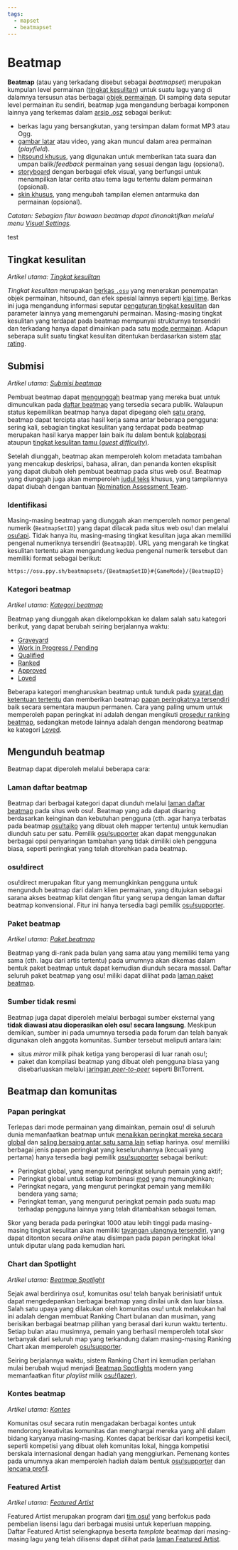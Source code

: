 ```yaml
---
tags:
  - mapset
  - beatmapset
---
```


# Beatmap

**Beatmap** (atau yang terkadang disebut sebagai *beatmapset*) merupakan kumpulan level permainan ([tingkat kesulitan](#tingkat-kesulitan)) untuk suatu lagu yang di dalamnya tersusun atas berbagai [objek permainan](/wiki/Gameplay/Hit_object). Di samping data seputar level permainan itu sendiri, beatmap juga mengandung berbagai komponen lainnya yang terkemas dalam [arsip .osz](/wiki/Client/File_formats/osz_(file_format)) sebagai berikut:

- berkas lagu yang bersangkutan, yang tersimpan dalam format MP3 atau Ogg.
- [gambar latar](/wiki/Beatmap/Background) atau video, yang akan muncul dalam area permainan (*playfield*).
- [hitsound khusus](/wiki/Beatmapping/Hitsound), yang digunakan untuk memberikan tata suara dan umpan balik/*feedback* permainan yang sesuai dengan lagu (opsional).
- [storyboard](/wiki/Storyboard) dengan berbagai efek visual, yang berfungsi untuk menampilkan latar cerita atau tema lagu tertentu dalam permainan (opsional).
- [skin khusus](/wiki/Skinning), yang mengubah tampilan elemen antarmuka dan permainan (opsional).

*Catatan: Sebagian fitur bawaan beatmap dapat dinonaktifkan melalui menu [Visual Settings](/wiki/Client/Interface/Visual_settings).*

test

## Tingkat kesulitan

*Artikel utama: [Tingkat kesulitan](/wiki/Beatmap/Difficulty)*

*Tingkat kesulitan* merupakan [berkas `.osu`](/wiki/Client/File_formats/osu_(file_format)) yang menerakan penempatan objek permainan, hitsound, dan efek spesial lainnya seperti [kiai time](/wiki/Gameplay/Kiai_time). Berkas ini juga mengandung informasi seputar [pengaturan tingkat kesulitan](/wiki/Client/Beatmap_editor/Song_setup#difficulty) dan parameter lainnya yang memengaruhi permainan. Masing-masing tingkat kesulitan yang terdapat pada beatmap mempunyai strukturnya tersendiri dan terkadang hanya dapat dimainkan pada satu [mode permainan](/wiki/Game_mode). Adapun seberapa sulit suatu tingkat kesulitan ditentukan berdasarkan sistem [star rating](/wiki/Beatmap/Star_rating).

## Submisi

*Artikel utama: [Submisi beatmap](/wiki/Beatmapping/Beatmap_submission)*

Pembuat beatmap dapat [mengunggah](/wiki/Beatmapping/Beatmap_submission) beatmap yang mereka buat untuk dimunculkan pada [daftar beatmap](https://osu.ppy.sh/beatmapsets) yang tersedia secara publik. Walaupun status kepemilikan beatmap hanya dapat dipegang oleh [satu orang](/wiki/Beatmap/Beatmap_host), beatmap dapat tercipta atas hasil kerja sama antar beberapa pengguna: sering kali, sebagian tingkat kesulitan yang terdapat pada beatmap merupakan hasil karya mapper lain baik itu dalam bentuk [kolaborasi](/wiki/Beatmap/Beatmap_collaborations) ataupun [tingkat kesulitan tamu (*guest difficulty*)](/wiki/Beatmap/Guest_difficulty).

<!-- TODO: after https://github.com/ppy/osu-web/issues/5852 is resolved, this section will need an update -->

Setelah diunggah, beatmap akan memperoleh kolom metadata tambahan yang mencakup deskripsi, bahasa, aliran, dan penanda konten eksplisit yang dapat diubah oleh pembuat beatmap pada situs web osu!. Beatmap yang diunggah juga akan memperoleh [judul teks](/wiki/Beatmap/Title_text) khusus, yang tampilannya dapat diubah dengan bantuan [Nomination Assessment Team](/wiki/People/Nomination_Assessment_Team).

### Identifikasi

Masing-masing beatmap yang diunggah akan memperoleh nomor pengenal numerik (`BeatmapSetID`) yang dapat dilacak pada situs web osu! dan melalui [osu!api](/wiki/osu!api). Tidak hanya itu, masing-masing tingkat kesulitan juga akan memiliki pengenal numeriknya tersendiri (`BeatmapID`). URL yang mengarah ke tingkat kesulitan tertentu akan mengandung kedua pengenal numerik tersebut dan memiliki format sebagai berikut:

```
https://osu.ppy.sh/beatmapsets/{BeatmapSetID}#{GameMode}/{BeatmapID}
```

### Kategori beatmap

*Artikel utama: [Kategori beatmap](Category)*

Beatmap yang diunggah akan dikelompokkan ke dalam salah satu kategori berikut, yang dapat berubah seiring berjalannya waktu:

- [Graveyard](Category#graveyard)
- [Work in Progress / Pending](Category#wip-and-pending)
- [Qualified](Category#qualified)
- [Ranked](Category#ranked)
- [Approved](Category#approved)
- [Loved](Category#loved)

Beberapa kategori mengharuskan beatmap untuk tunduk pada [syarat dan ketentuan tertentu](/wiki/Ranking_criteria) dan memberikan beatmap [papan peringkatnya tersendiri](#papan-peringkat) baik secara sementara maupun permanen. Cara yang paling umum untuk memperoleh papan peringkat ini adalah dengan mengikuti [prosedur ranking beatmap](/wiki/Beatmap_ranking_procedure), sedangkan metode lainnya adalah dengan mendorong beatmap ke kategori [Loved](Category#loved).

## Mengunduh beatmap

Beatmap dapat diperoleh melalui beberapa cara:

### Laman daftar beatmap

Beatmap dari berbagai kategori dapat diunduh melalui [laman daftar beatmap](https://osu.ppy.sh/beatmapsets) pada situs web osu!. Beatmap yang ada dapat disaring berdasarkan keinginan dan kebutuhan pengguna (cth. agar hanya terbatas pada beatmap [osu!taiko](/wiki/Game_mode/osu!taiko) yang dibuat oleh mapper tertentu) untuk kemudian diunduh satu per satu. Pemilik [osu!supporter](/wiki/osu!supporter) akan dapat menggunakan berbagai opsi penyaringan tambahan yang tidak dimiliki oleh pengguna biasa, seperti peringkat yang telah ditorehkan pada beatmap.

### osu!direct

osu!direct merupakan fitur yang memungkinkan pengguna untuk mengunduh beatmap dari dalam klien permainan, yang ditujukan sebagai sarana akses beatmap kilat dengan fitur yang serupa dengan laman daftar beatmap konvensional. Fitur ini hanya tersedia bagi pemilik [osu!supporter](/wiki/osu!supporter).

### Paket beatmap

*Artikel utama: [Paket beatmap](Packs)*

Beatmap yang di-rank pada bulan yang sama atau yang memiliki tema yang sama (cth. lagu dari artis tertentu) pada umumnya akan dikemas dalam bentuk paket beatmap untuk dapat kemudian diunduh secara massal. Daftar seluruh paket beatmap yang osu! miliki dapat dilihat pada [laman paket beatmap](https://osu.ppy.sh/beatmaps/packs).

### Sumber tidak resmi

Beatmap juga dapat diperoleh melalui berbagai sumber eksternal yang **tidak diawasi atau dioperasikan oleh osu! secara langsung**. Meskipun demikian, sumber ini pada umumnya tersedia pada forum dan telah banyak digunakan oleh anggota komunitas. Sumber tersebut meliputi antara lain:

- situs *mirror* milik pihak ketiga yang beroperasi di luar ranah osu!;
- paket dan kompilasi beatmap yang dibuat oleh pengguna biasa yang disebarluaskan melalui [jaringan *peer-to-peer*](https://en.wikipedia.org/wiki/Peer-to-peer) seperti BitTorrent.

## Beatmap dan komunitas

### Papan peringkat

Terlepas dari mode permainan yang dimainkan, pemain osu! di seluruh dunia memanfaatkan beatmap untuk [menaikkan peringkat mereka secara global](/wiki/Performance_points) dan [saling bersaing antar satu sama lain](/wiki/Ranking) setiap harinya. osu! memiliki berbagai jenis papan peringkat yang keseluruhannya (kecuali yang pertama) hanya tersedia bagi pemilik [osu!supporter](/wiki/osu!supporter) sebagai berikut:

- Peringkat global, yang mengurut peringkat seluruh pemain yang aktif;
- Peringkat global untuk setiap kombinasi [mod](/wiki/Gameplay/Game_modifier) yang memungkinkan;
- Peringkat negara, yang mengurut peringkat pemain yang memiliki bendera yang sama;
- Peringkat teman, yang mengurut peringkat pemain pada suatu map terhadap pengguna lainnya yang telah ditambahkan sebagai teman.

Skor yang berada pada peringkat 1000 atau lebih tinggi pada masing-masing tingkat kesulitan akan memiliki [tayangan ulangnya tersendiri](/wiki/Gameplay/Replay), yang dapat ditonton secara *online* atau disimpan pada papan peringkat lokal untuk diputar ulang pada kemudian hari.

### Chart dan Spotlight

<!-- TODO: charts, as well as Chart Assembly Team, need to be referenced here when they receive a dedicated article (issue #4685) -->

<!-- TODO: would be very cool to have a separate article for osu!(lazer) as well (issue #4686) -->

*Artikel utama: [Beatmap Spotlight](/wiki/Beatmap_Spotlights)*

Sejak awal berdirinya osu!, komunitas osu! telah banyak berinisiatif untuk dapat mengedepankan berbagai beatmap yang dinilai unik dan luar biasa. Salah satu upaya yang dilakukan oleh komunitas osu! untuk melakukan hal ini adalah dengan membuat Ranking Chart bulanan dan musiman, yang berisikan berbagai beatmap pilihan yang berasal dari kurun waktu tertentu. Setiap bulan atau musimnya, pemain yang berhasil memperoleh total skor terbanyak dari seluruh map yang terkandung dalam masing-masing Ranking Chart akan memperoleh [osu!supporter](/wiki/osu!supporter).

Seiring berjalannya waktu, sistem Ranking Chart ini kemudian perlahan mulai berubah wujud menjadi [Beatmap Spotlights](/wiki/Beatmap_Spotlights) modern yang memanfaatkan fitur *playlist* milik [osu!(lazer)](/wiki/Client/Release_stream/Lazer).

### Kontes beatmap

*Artikel utama: [Kontes](/wiki/Contests)*

Komunitas osu! secara rutin mengadakan berbagai kontes untuk mendorong kreativitas komunitas dan menghargai mereka yang ahli dalam bidang karyanya masing-masing. Kontes dapat berkisar dari kompetisi kecil, seperti kompetisi yang dibuat oleh komunitas lokal, hingga kompetisi berskala internasional dengan hadiah yang menggiurkan. Pemenang kontes pada umumnya akan memperoleh hadiah dalam bentuk [osu!supporter](/wiki/osu!supporter) dan [lencana profil](/wiki/Community/Profile_badge).

### Featured Artist

*Artikel utama: [Featured Artist](/wiki/People/Featured_Artists)*

Featured Artist merupakan program dari [tim osu!](/wiki/People/osu!_team) yang berfokus pada pembelian lisensi lagu dari berbagai musisi untuk keperluan mapping. Daftar Featured Artist selengkapnya beserta *template* beatmap dari masing-masing lagu yang telah dilisensi dapat dilihat pada [laman Featured Artist](https://osu.ppy.sh/beatmaps/artists).

